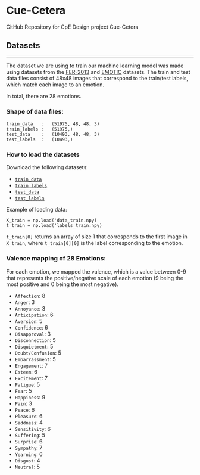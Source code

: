 # Cue-Cetera
GitHub Repository for CpE Design project Cue-Cetera

## Datasets
----
The dataset we are using to train our machine learning model was made using datasets from the [FER-2013](https://www.kaggle.com/datasets/msambare/fer2013) and [EMOTIC](https://s3.sunai.uoc.edu/emotic/index.html) datasets. The train and test data files consist of 48x48 images that correspond to the train/test labels, which match each image to an emotion. 

In total, there are 28 emotions.

### Shape of data files:
```
train_data   :   (51975, 48, 48, 3) 
train_labels :   (51975,)
test_data    :   (10493, 48, 48, 3) 
test_labels  :   (10493,)
```


### How to load the datasets

Download the following datasets:
- [`train_data`](https://drive.google.com/file/d/1i2jtb_qB7lU_q1wY92LdHxY2KueWIZGR/view?usp=sharing)
- [`train_labels`](https://drive.google.com/file/d/1wWGWjUqYe483GSULzRGE7Bp2iD9BUsv4/view?usp=sharing)
- [`test_data`](https://drive.google.com/file/d/1gx1xulZUNzYMWoFcdpNYKwLXoBclme25/view?usp=sharing)
- [`test_labels`](https://drive.google.com/file/d/1LmztIEkIW4gpPW-r6Nr7rIVdogPca7p1/view?usp=sharing)

Example of loading data:

```
X_train = np.load('data_train.npy)
t_train = np.load('labels_train.npy)
```

`t_train[0]` returns an array of size 1 that corresponds to the first image in `X_train`, where `t_train[0][0]` is the label corresponding to the emotion.


### Valence mapping of 28 Emotions:
For each emotion, we mapped the valence, which is a value between 0-9 that represents the positive/negative scale of each emotion (9 being the most positive and 0 being the most negative).
- `Affection`: 8
- `Anger`: 3
- `Annoyance`: 3
- `Anticipation`: 6
- `Aversion`: 5
- `Confidence`: 6
- `Disapproval`: 3
- `Disconnection`: 5
- `Disquietment`: 5
- `Doubt/Confusion`: 5
- `Embarrassment`: 5
- `Engagement`: 7
- `Esteem`: 6  
- `Excitement`: 7
- `Fatigue`: 5
- `Fear`: 5
- `Happiness`: 9
- `Pain`: 3
- `Peace`: 6
- `Pleasure`: 6
- `Saddness`: 4
- `Sensitivity`: 6
- `Suffering`: 5
- `Surprise`: 6
- `Sympathy`: 7
- `Yearning`: 6
- `Disgust`: 4
- `Neutral`: 5
